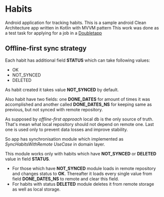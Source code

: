# Habits
Android application for tracking habits. 
This is a sample android Clean Architecture app written in Kotlin with MVVM pattern
This work was done as a test task for applying for a job in a [Doubletapp](https://doubletapp.ai)

## Offline-first sync strategy
Each habit has additional field **STATUS** which can take following values:

* OK
* NOT_SYNCED
* DELETED

As habit created it takes value **NOT_SYNCED** by default.

Also habit have two fields: one **DONE_DATES** for amount of times it was accomplished and another called **DONE_DATES_NS** for keeping same as previous, but not synced with remote repository.

As supposed by *offline-first approach* local db is the only source of truth. That's mean what local repository should not depend on remote one. Last one is used only to prevent data losses and improve stability.

So app has synchronisation module which implemented as *SyncHabitsWithRemote UseCase* in domain layer.

This module works only with habits which have **NOT_SYNCED** or **DELETED** value in field **STATUS**. 

* For those which have **NOT_SYNCED** module loads in remote repository and changes status to **OK**. Thereafter it loads every single value from field **DONE_DATES_NS** to remote and clear this field.
* For habits with status **DELETED** module deletes it from remote storage as well as local storage.
